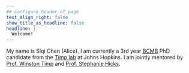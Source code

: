 ```yaml
---
## Configure header of page
text_align_right: false
show_title_as_headline: false
headline: |
  Welcome!
---
```


<!-- this is a subheadline -->
My name is Siqi Chen (Alice). I am currently a 3rd year [BCMB](https://bcmb.bs.jhmi.edu) PhD candidate from the [Timp lab](https://www.timplab.org) at Johns Hopkins. I am jointly mentored by [Prof. Winston Timp](https://www.timplab.org/people/) and [Prof. Stephanie Hicks](https://www.stephaniehicks.com). 
